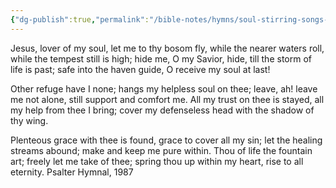 ```yaml
---
{"dg-publish":true,"permalink":"/bible-notes/hymns/soul-stirring-songs-and-hymns/jesus-lover-of-my-soul/","title":"Jesus, Lover of My Soul"}
---
```



Jesus, lover of my soul,
let me to thy bosom fly,
while the nearer waters roll,
while the tempest still is high;
hide me, O my Savior, hide,
till the storm of life is past;
safe into the haven guide,
O receive my soul at last!

Other refuge have I none;
hangs my helpless soul on thee;
leave, ah! leave me not alone,
still support and comfort me.
All my trust on thee is stayed,
all my help from thee I bring;
cover my defenseless head
with the shadow of thy wing.

Plenteous grace with thee is found,
grace to cover all my sin;
let the healing streams abound;
make and keep me pure within.
Thou of life the fountain art;
freely let me take of thee;
spring thou up within my heart,
rise to all eternity.
Psalter Hymnal, 1987